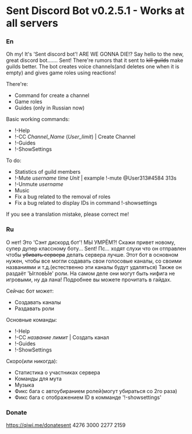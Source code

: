 # Sent Discord Bot v0.2.5.1 - Works at all servers

### En
Oh my! It's 'Sent discord bot'! ARE WE GONNA DIE!?
Say hello to the new, great discord bot....... Sent!
There're rumors that it sent to ~~kill guilds~~ make guilds better.
The bot creates voice channels(and deletes one when it is empty) and gives game roles using reactions!

There're:
- Command for create a channel
- Game roles
- Guides (only in Russian now)


Basic working commands:
- !-Help
- !-CC *Channel_Name* (*User_limit*) | Create Channel
- !-Guides
- !-ShowSettings


To do:
- Statistics of guild members
- !-Mute  *username*  *time* *Unit* | example !-mute @User313#4584 313s
- !-Unmute *username*
- Music
- Fix a bug related to the removal of roles
- Fix a bug related to display IDs in command !-showsettings


If you see a translation mistake, please correct me!


### Ru
О нет! Это 'Сэнт дискорд бот'! МЫ УМРЁМ?!
Скажи привет новому, супер дупер классному боту... Sent!
Пс... ходят слухи что он отправлен чтобы ~~убивать сервера~~ делать сервера лучше.
Этот бот в основном нужен, чтобы все могли содавать свои голосовые каналы, со своими названиями и т.д.(естественно эти каналы будут удаляться)
Также он раздаёт 'ЫгловЫе' роли. На самом деле они могут быть нифига не игровыми, ну да лана! Подробнее вы можете прочитать в гайдах.


Сейчас бот может:
- Создавать каналы
- Раздавать роли


Основные команды:
- !-Help
- !-CC *название* *лимит* | Создать канал
- !-Guides
- !-ShowSettings

Скоро(или никогда):
- Статистика о участниках сервера
- Команды для мута
- Музыка
- Фикс бага с автоубиранием ролей(могут убираться со 2го раза)
- Фикс бага с отображением ID в комманде '!-showsettings'


### Donate
https://qiwi.me/donatesent
4276 3000 2277 2159